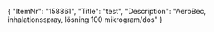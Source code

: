 {
  "ItemNr": "158861",
  "Title": "test",
  "Description": "AeroBec, inhalationsspray, lösning 100 mikrogram/dos"
}